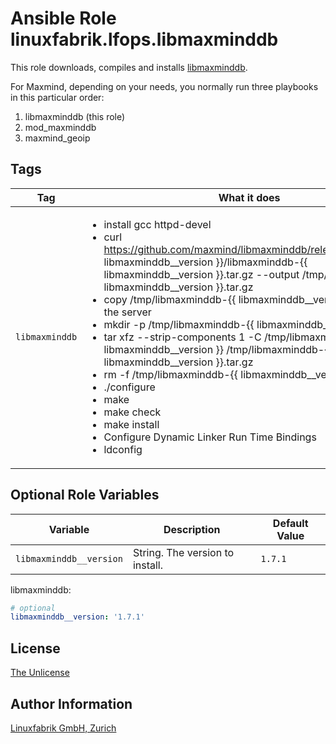 # Ansible Role linuxfabrik.lfops.libmaxminddb

This role downloads, compiles and installs [libmaxminddb](https://github.com/maxmind/libmaxminddb/).

For Maxmind, depending on your needs, you normally run three playbooks in this particular order:

1. libmaxminddb (this role)
2. mod_maxminddb
3. maxmind_geoip


## Tags

| Tag                   | What it does                                 |
| ---                   | ------------                                 |
| `libmaxminddb`        | <ul><li>install gcc httpd-devel</li><li>curl https://github.com/maxmind/libmaxminddb/releases/download/{{ libmaxminddb__version }}/libmaxminddb-{{ libmaxminddb__version }}.tar.gz --output /tmp/libmaxminddb-{{ libmaxminddb__version }}.tar.gz</li><li>copy /tmp/libmaxminddb-{{ libmaxminddb__version }}.tar.gz to the server</li><li>mkdir -p /tmp/libmaxminddb-{{ libmaxminddb__version }}</li><li>tar xfz --strip-components 1 -C /tmp/libmaxminddb-{{ libmaxminddb__version }} /tmp/libmaxminddb-{{ libmaxminddb__version }}.tar.gz</li><li>rm -f /tmp/libmaxminddb-{{ libmaxminddb__version }}.tar.gz</li><li>./configure</li><li>make</li><li>make check</li><li>make install</li><li>Configure Dynamic Linker Run Time Bindings</li><li>ldconfig</li></ul> |


## Optional Role Variables

| Variable | Description | Default Value |
| -------- | ----------- | ------------- |
| `libmaxminddb__version` | String. The version to install. | `1.7.1` |

libmaxminddb:
```yaml
# optional
libmaxminddb__version: '1.7.1'
```


## License

[The Unlicense](https://unlicense.org/)


## Author Information

[Linuxfabrik GmbH, Zurich](https://www.linuxfabrik.ch)
